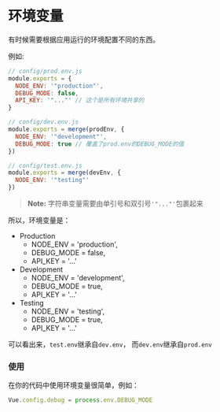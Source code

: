 # 环境变量


有时候需要根据应用运行的环境配置不同的东西。

例如:

```js
// config/prod.env.js
module.exports = {
  NODE_ENV: '"production"',
  DEBUG_MODE: false,
  API_KEY: '"..."' // 这个是所有环境共享的
}

// config/dev.env.js
module.exports = merge(prodEnv, {
  NODE_ENV: '"development"',
  DEBUG_MODE: true // 覆盖了prod.env的DEBUG_MODE的值
})

// config/test.env.js
module.exports = merge(devEnv, {
  NODE_ENV: '"testing"'
})
```

> **Note:** 字符串变量需要由单引号和双引号`'"..."'`包裹起来

所以，环境变量是：
- Production
    - NODE_ENV   = 'production',
    - DEBUG_MODE = false,
    - API_KEY    = '...'
- Development
    - NODE_ENV   = 'development',
    - DEBUG_MODE = true,
    - API_KEY    = '...'
- Testing
    - NODE_ENV   = 'testing',
    - DEBUG_MODE = true,
    - API_KEY    = '...'

可以看出来，`test.env`继承自`dev.env`， 而`dev.env`继承自`prod.env`

### 使用

在你的代码中使用环境变量很简单，例如：

```js
Vue.config.debug = process.env.DEBUG_MODE
```
